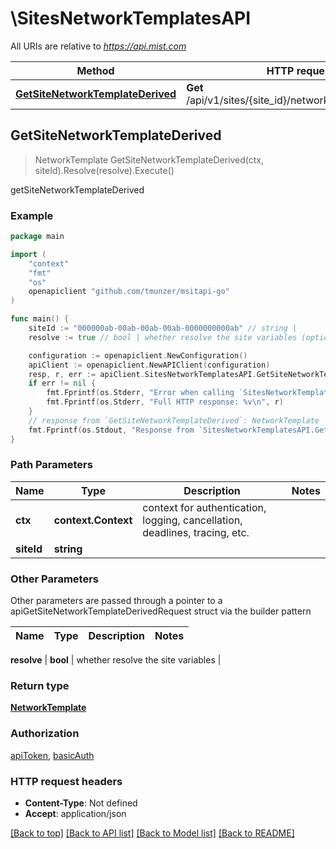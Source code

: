 # \SitesNetworkTemplatesAPI

All URIs are relative to *https://api.mist.com*

Method | HTTP request | Description
------------- | ------------- | -------------
[**GetSiteNetworkTemplateDerived**](SitesNetworkTemplatesAPI.md#GetSiteNetworkTemplateDerived) | **Get** /api/v1/sites/{site_id}/networktemplates/derived | getSiteNetworkTemplateDerived



## GetSiteNetworkTemplateDerived

> NetworkTemplate GetSiteNetworkTemplateDerived(ctx, siteId).Resolve(resolve).Execute()

getSiteNetworkTemplateDerived



### Example

```go
package main

import (
	"context"
	"fmt"
	"os"
	openapiclient "github.com/tmunzer/msitapi-go"
)

func main() {
	siteId := "000000ab-00ab-00ab-00ab-0000000000ab" // string | 
	resolve := true // bool | whether resolve the site variables (optional)

	configuration := openapiclient.NewConfiguration()
	apiClient := openapiclient.NewAPIClient(configuration)
	resp, r, err := apiClient.SitesNetworkTemplatesAPI.GetSiteNetworkTemplateDerived(context.Background(), siteId).Resolve(resolve).Execute()
	if err != nil {
		fmt.Fprintf(os.Stderr, "Error when calling `SitesNetworkTemplatesAPI.GetSiteNetworkTemplateDerived``: %v\n", err)
		fmt.Fprintf(os.Stderr, "Full HTTP response: %v\n", r)
	}
	// response from `GetSiteNetworkTemplateDerived`: NetworkTemplate
	fmt.Fprintf(os.Stdout, "Response from `SitesNetworkTemplatesAPI.GetSiteNetworkTemplateDerived`: %v\n", resp)
}
```

### Path Parameters


Name | Type | Description  | Notes
------------- | ------------- | ------------- | -------------
**ctx** | **context.Context** | context for authentication, logging, cancellation, deadlines, tracing, etc.
**siteId** | **string** |  | 

### Other Parameters

Other parameters are passed through a pointer to a apiGetSiteNetworkTemplateDerivedRequest struct via the builder pattern


Name | Type | Description  | Notes
------------- | ------------- | ------------- | -------------

 **resolve** | **bool** | whether resolve the site variables | 

### Return type

[**NetworkTemplate**](NetworkTemplate.md)

### Authorization

[apiToken](../README.md#apiToken), [basicAuth](../README.md#basicAuth)

### HTTP request headers

- **Content-Type**: Not defined
- **Accept**: application/json

[[Back to top]](#) [[Back to API list]](../README.md#documentation-for-api-endpoints)
[[Back to Model list]](../README.md#documentation-for-models)
[[Back to README]](../README.md)


